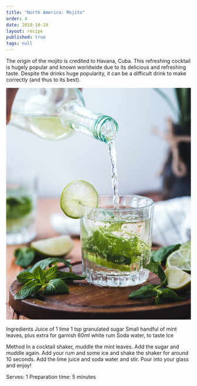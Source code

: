 ```yaml
---
title: "North America: Mojito"
order: 4
date: 2019-10-19
layout: recipe
published: true
tags: null
---
```

The origin of the mojito is credited to Havana, Cuba. This refreshing cocktail is hugely popular and known worldwide due to its delicious and refreshing taste. Despite the drinks huge popularity, it can be a difficult drink to make correctly (and thus to its best). 

![A picture of a mojito.](../uploads/mojito.jpg)

Ingredients
Juice of 1 lime
1 tsp granulated sugar
Small handful of mint leaves, plus extra for garnish
60ml white rum
Soda water, to taste
Ice

Method
In a cocktail shaker, muddle the mint leaves. Add the sugar and muddle again.
Add your rum and some ice and shake the shaker for around 10 seconds.
Add the lime juice and soda water and stir.
Pour into your glass and enjoy!

Serves: 1
Preparation time: 5 minutes